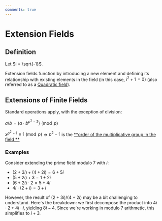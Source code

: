 ```yaml
---
comments: true
---
```


# Extension Fields

## Definition

Let $i = \sqrt{-1}$.

Extension fields function by introducing a new element and defining its relationship with existing elements in the
field (in this case, $i^2 + 1 = 0$) (also referred to as a [Quadratic field](quadratic_field.md)).

## Extensions of Finite Fields

Standard operations apply, with the exception of division:

$a / b = (a \cdot b^{p^{2}-2}) \pmod {p}$

$x^{p^2 - 1} \equiv 1 \pmod p$ => $p^2 - 1$ is the [**order of the multiplicative group in the field
**](prime_or_finite_fields.md#order-of-the-multiplicative-group)

### Examples

Consider extending the prime field modulo 7 with $i$:

- $(2 + 3i) + (4 + 2i) = 6 + 5i$
- $(5 + 2i) + 3 = 1 + 2i$
- $(6 + 2i) \cdot 2 = 5 + 4i$
- $4i \cdot (2 + i) = 3 + i$

However, the result of $(2 + 3i) / (4 + 2i)$ may be a bit challenging to understand. Here's the breakdown: we first
decompose the product into $4i \cdot 2 + 4i \cdot i$, yielding $8i - 4$. Since we're working in modulo 7 arithmetic,
this simplifies to $i + 3$.
